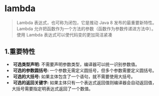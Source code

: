 # lambda

>Lambda 表达式，也可称为闭包，它是推动 Java 8 发布的最重要新特性。  
>Lambda 允许把函数作为一个方法的参数（函数作为参数传递进方法中）。  
>使用 Lambda 表达式可以使代码变的更加简洁紧凑  

## 1.重要特性

- ​		**可选类型声明:** 不需要声明参数类型，编译器可以统一识别参数值。 
- ​		**可选的参数圆括号:** 一个参数无需定义圆括号，但多个参数需要定义圆括号。 
- ​		**可选的大括号:** 如果主体包含了一个语句，就不需要使用大括号。 
- ​		**可选的返回关键字:** 如果主体只有一个表达式返回值则编译器会自动返回值，大括号需要指定明表达式返回了一个数值。 

